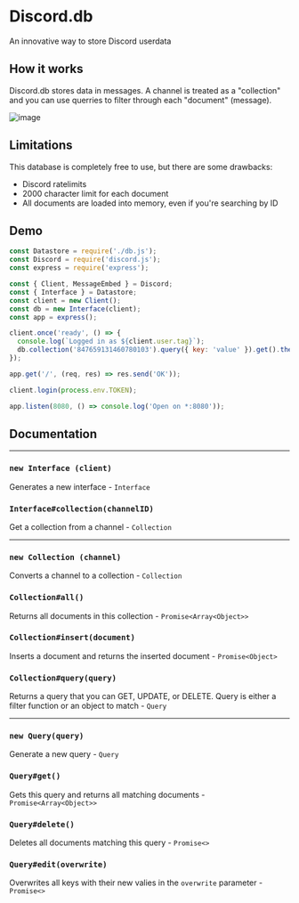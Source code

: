 # Discord.db
An innovative way to store Discord userdata

## How it works
Discord.db stores data in messages. A channel is treated as a "collection" and you can use querries to filter through each "document" (message).

![image](https://user-images.githubusercontent.com/76178582/119926787-e1a3b280-bf2c-11eb-964b-f1a424bb1b2c.png)

## Limitations
This database is completely free to use, but there are some drawbacks:
- Discord ratelimits
- 2000 character limit for each document
- All documents are loaded into memory, even if you're searching by ID

## Demo
```js
const Datastore = require('./db.js');
const Discord = require('discord.js');
const express = require('express');

const { Client, MessageEmbed } = Discord;
const { Interface } = Datastore;
const client = new Client();
const db = new Interface(client);
const app = express();

client.once('ready', () => {
  console.log(`Logged in as ${client.user.tag}`);
  db.collection('847659131460780103').query({ key: 'value' }).get().then(console.log); // prints each document where `key` is `value`
});

app.get('/', (req, res) => res.send('OK'));

client.login(process.env.TOKEN);

app.listen(8080, () => console.log('Open on *:8080'));
```

## Documentation

---------------------

### `new Interface (client)`
Generates a new interface - `Interface`
### `Interface#collection(channelID)`
Get a collection from a channel - `Collection`

---------------------

### `new Collection (channel)`
Converts a channel to a collection - `Collection`
### `Collection#all()`
Returns all documents in this collection - `Promise<Array<Object>>`
### `Collection#insert(document)`
Inserts a document and returns the inserted document - `Promise<Object>`
### `Collection#query(query)`
Returns a query that you can GET, UPDATE, or DELETE. Query is either a filter function or an object to match - `Query`

---------------------

### `new Query(query)`
Generate a new query - `Query`
### `Query#get()`
Gets this query and returns all matching documents - `Promise<Array<Object>>`
### `Query#delete()`
Deletes all documents matching this query - `Promise<>`
### `Query#edit(overwrite)`
Overwrites all keys with their new valies in the `overwrite` parameter - `Promise<>`

